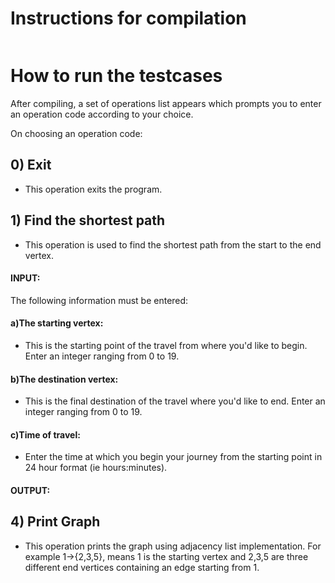 # Instructions for compilation 
```

```
# How to run the testcases 

After compiling, a set of operations list appears which prompts you to enter an operation code according to your choice. 

On choosing an operation code:

## 0) Exit 
- This operation exits the program. 

## 1) Find the shortest path
- This operation is used to find the shortest path from the start to the end vertex. 

#### INPUT:
  The following information must be entered:
  #### a)The starting vertex:
   - This is the starting point of the travel from where you'd like to begin. Enter an integer ranging from 0 to 19. 
 #### b)The destination vertex:
   - This is the final destination of the travel where you'd like to end. Enter an integer ranging from 0 to 19. 
 #### c)Time of travel:
   - Enter the time at which you begin your journey from the starting point in 24 hour format (ie hours:minutes).

#### OUTPUT:



## 4) Print Graph 
- This operation prints the graph using adjacency list implementation. 
  For example 1->{2,3,5}, means 1 is the starting vertex and 2,3,5 are three different end vertices containing an edge starting from 1. 


